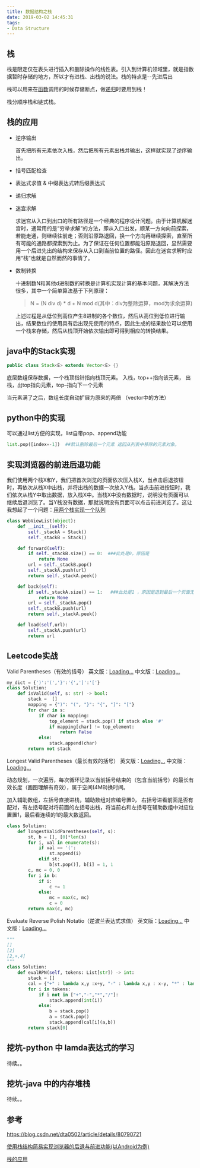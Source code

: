 ```yaml
---
title: 数据结构之栈
date: 2019-03-02 14:45:31
tags:
- Data Structure
---
```


## 栈

栈是限定仅在表头进行插入和删除操作的线性表。引入到计算机领域里，就是指数据暂时存储的地方，所以才有进栈、出栈的说法。栈的特点是--先进后出

栈可以用来在[函数](https://baike.baidu.com/item/%E5%87%BD%E6%95%B0)调用的时候存储断点，做[递归](https://baike.baidu.com/item/%E9%80%92%E5%BD%92)时要用到栈！

栈分顺序栈和链式栈。

<!--more-->

## 栈的应用

- 逆序输出  

  首先把所有元素依次入栈，然后把所有元素出栈并输出，这样就实现了逆序输出。

- 括号匹配检查

- 表达式求值 & 中缀表达式转后缀表达式

- 递归求解

- 迷宫求解

  求迷宫从入口到出口的所有路径是一个经典的程序设计问题。由于计算机解迷宫时，通常用的是“穷举求解”的方法，即从入口出发，顺某一方向向前探索，若能走通，则继续往前走；否则沿原路退回，换一个方向再继续探索，直至所有可能的通路都探索到为止。为了保证在任何位置都能沿原路退回，显然需要用一个后进先出的结构来保存从入口到当前位置的路径。因此在迷宫求解时应用“栈”也就是自然而然的事情了。

- 数制转换

  十进制数N和其他d进制数的转换是计算机实现计算的基本问题，其解决方法很多，其中一个简单算法基于下列原理：

  > N = (N div d) * d + N mod d(其中：div为整除运算，mod为求余运算)

  上述过程是从低位到高位产生8进制的各个数位，然后从高位到低位进行输出，结果数位的使用具有后出现先使用的特点，因此生成的结果数位可以使用一个栈来存储，然后从栈顶开始依次输出即可得到相应的转换结果。

## java中的Stack实现

```java
public class Stack<E> extends Vector<E> {}
```

底层数组保存数据，一个栈顶指针指向栈顶元素。 
入栈，top++指向该元素， 
出栈，出top指向元素，top–指向下一个元素 

当元素满了之后，数组长度自动扩展为原来的两倍 （vector中的方法）

## python中的实现

可以通过list方便的实现，list自带pop、append功能

```python
list.pop([index=-1])  ##默认删除最后一个元素 返回从列表中移除的元素对象。
```

## 实现浏览器的前进后退功能

我们使用两个栈X和Y，我们把首次浏览的页面依次压入栈X，当点击后退按钮时，再依次从栈X中出栈，并将出栈的数据一次放入Y栈。当点击前进按钮时，我们依次从栈Y中取出数据，放入栈X中。当栈X中没有数据时，说明没有页面可以继续后退浏览了。当Y栈没有数据，那就说明没有页面可以点击前进浏览了。这让我想起了一个问题：[用两个栈实现一个队列](https://www.cnblogs.com/MrListening/p/5697459.html)

```python
class WebViewList(object):
    def __init__(self):
        self._stackA = Stack()
        self._stackB = Stack()

    def forward(self):
        if self._stackB.size() == 0:  ###此处是0，原因是
            return None
        url = self._stackB.pop()
        self._stackA.push(url)
        return self._stackA.peek()

    def back(self):
        if self._stackA.size() == 1:   ###此处是1 ，原因是退到最后一个页面无法再推
            return None
        url = self._stackA.pop()
        self._stackB.push(url)
        return self._stackA.peek()

    def load(self,url):
        self._stackA.push(url)
        return url
```

## Leetcode实战

Valid Parentheses（有效的括号）
英文版：[Loading...](https://leetcode.com/problems/valid-parentheses/)
中文版：[Loading...](https://leetcode-cn.com/problems/valid-parentheses/)

```python
my_dict = {')':'(','}':'{',']':'['}
class Solution:
    def isValid(self, s: str) -> bool:
        stack =  []   
        mapping = {")": "(", "}": "{", "]": "["}
        for char in s:
            if char in mapping:
                top_element = stack.pop() if stack else '#'
                if mapping[char] != top_element:
                    return False
            else:
                stack.append(char)
        return not stack
```

Longest Valid Parentheses（最长有效的括号）
英文版：[Loading...](https://leetcode.com/problems/longest-valid-parentheses/)
中文版：[Loading...](https://leetcode-cn.com/problems/longest-valid-parentheses/)

动态规划，一次遍历，每次循环记录以当前括号结束的（包含当前括号）的最长有效长度（画图理解有奇效），属于空间(4MB)换时间。

加入辅助数组，左括号直接进栈，辅助数组对应编号置0， 右括号进看前面是否有配对，有左括号配对将前面的左括号出栈，将当前右和左括号在辅助数组中对应位置置1，最后看连续的1的最大数返回。 

```python
class Solution:
    def longestValidParentheses(self, s):
        st, b = [], [0]*len(s)
        for i, val in enumerate(s):
            if val == '(':
                st.append(i)
            elif st:
                b[st.pop()], b[i] = 1, 1
        c, mc = 0, 0
        for i in b:
            if i:
                c += 1
            else:
                mc = max(c, mc)
                c = 0
        return max(c, mc)
```

Evaluate Reverse Polish Notatio（逆波兰表达式求值）
英文版：[Loading...](https://leetcode.com/problems/evaluate-reverse-polish-notation/)
中文版：[Loading...](https://leetcode-cn.com/problems/evaluate-reverse-polish-notation/)

```python
"""
[]
[2]
[2,+,4]
"""
class Solution:
    def evalRPN(self, tokens: List[str]) -> int:	
    	stack = []
        cal = {"+" : lambda x,y :x+y, "-" : lambda x,y : x-y, "*" : lambda x,y : x*y, "/" : lambda x,y : int(x/y)}     
        for i in tokens:  
            if i not in ["+","-","*","/"]:
                stack.append(int(i))
            else:
                b = stack.pop()
                a = stack.pop()
                stack.append(cal[i](a,b))
        return stack[0]
```

## 挖坑-python 中 lamda表达式的学习 

待续。。

## 挖坑-java 中的内存堆栈

待续。。

## 参考

https://blog.csdn.net/dta0502/article/details/80790721

[使用栈结构简易实现浏览器的后退与前进功能(以Android为例)](https://blog.csdn.net/mgsky1/article/details/71036856)

[栈的应用](https://blog.csdn.net/gavin_john/article/details/71374487 )